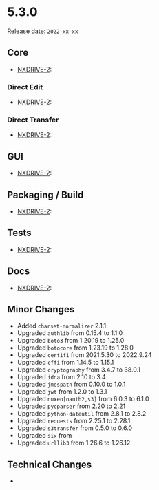# 5.3.0

Release date: `2022-xx-xx`

## Core

- [NXDRIVE-2](https://jira.nuxeo.com/browse/NXDRIVE-2):

### Direct Edit

- [NXDRIVE-2](https://jira.nuxeo.com/browse/NXDRIVE-2):

### Direct Transfer

- [NXDRIVE-2](https://jira.nuxeo.com/browse/NXDRIVE-2):

## GUI

- [NXDRIVE-2](https://jira.nuxeo.com/browse/NXDRIVE-2):

## Packaging / Build

- [NXDRIVE-2](https://jira.nuxeo.com/browse/NXDRIVE-2):

## Tests

- [NXDRIVE-2](https://jira.nuxeo.com/browse/NXDRIVE-2):

## Docs

- [NXDRIVE-2](https://jira.nuxeo.com/browse/NXDRIVE-2):

## Minor Changes

- Added `charset-normalizer` 2.1.1
- Upgraded `authlib` from 0.15.4 to 1.1.0
- Upgraded `boto3` from 1.20.19 to 1.25.0
- Upgraded `botocore` from 1.23.19 to 1.28.0
- Upgraded `certifi` from 2021.5.30 to 2022.9.24
- Upgraded `cffi` from 1.14.5 to 1.15.1
- Upgraded `cryptography` from 3.4.7 to 38.0.1
- Upgraded `idna` from 2.10 to 3.4
- Upgraded `jmespath` from 0.10.0 to 1.0.1
- Upgraded `jwt` from 1.2.0 to 1.3.1
- Upgraded `nuxeo[oauth2,s3]` from 6.0.3 to 6.1.0
- Upgraded `pycparser` from 2.20 to 2.21
- Upgraded `python-dateutil` from 2.8.1 to 2.8.2
- Upgraded `requests` from 2.25.1 to 2.28.1
- Upgraded `s3transfer` from 0.5.0 to 0.6.0
- Upgraded `six` from
- Upgraded `urllib3` from 1.26.6 to 1.26.12

## Technical Changes

-
